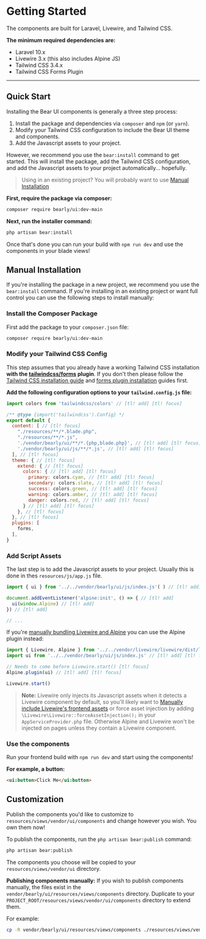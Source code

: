 # Getting Started

The components are built for Laravel, Livewire, and Tailwind CSS.

**The minimum required dependencies are:**
- Laravel 10.x
- Livewire 3.x (this also includes Alpine JS)
- Tailwind CSS 3.4.x
- Tailwind CSS Forms Plugin

---

## Quick Start

Installing the Bear UI components is generally a three step process:

1. Install the package and dependencies via `composer` and `npm` (or `yarn`).
2. Modify your Tailwind CSS configuration to include the Bear UI theme and components.
3. Add the Javascript assets to your project.

However, we recommend you use the `bear:install` command to get started. This will install the package, add the Tailwind CSS configuration, and add the Javascript assets to your project automatically... hopefully.

> Using in an existing project? You will probably want to use [Manual Installation](#manual-installation)

**First, require the package via composer:**
```bash
composer require bearly/ui:dev-main
```

**Next, run the installer command:**
```bash
php artisan bear:install
```

Once that's done you can run your build with `npm run dev` and use the components in your blade views!


## Manual Installation

If you're installing the package in a new project, we recommend you use the `bear:install` command. If you're installing in an existing project or want full control you can use the following steps to install manually:

### Install the Composer Package

First add the package to your `composer.json` file:
```bash
composer require bearly/ui:dev-main
```

### Modify your Tailwind CSS Config

This step assumes that you already have a working Tailwind CSS installation **with the [tailwindcss/forms](https://github.com/tailwindlabs/tailwindcss-forms) plugin**.
If you don't then please follow the [Tailwind CSS installation guide](https://tailwindcss.com/docs/guides/laravel) and [forms plugin installation](https://github.com/tailwindlabs/tailwindcss-forms?tab=readme-ov-file#installation) guides first.

**Add the following configuration options to your `tailwind.config.js` file:**
```js
import colors from 'tailwindcss/colors' // [tl! add] [tl! focus]

/** @type {import('tailwindcss').Config} */
export default {
  content: [ // [tl! focus]
    "./resources/**/*.blade.php",
    "./resources/**/*.js",
    './vendor/bearly/ui/**/*.{php,blade.php}', // [tl! add] [tl! focus]
    './vendor/bearly/ui/js/**/*.js', // [tl! add] [tl! focus]
  ], // [tl! focus]
  theme: { // [tl! focus]
    extend: { // [tl! focus]
      colors: { // [tl! add] [tl! focus]
        primary: colors.cyan, // [tl! add] [tl! focus]
        secondary: colors.slate, // [tl! add] [tl! focus]
        success: colors.green, // [tl! add] [tl! focus]
        warning: colors.amber, // [tl! add] [tl! focus]
        danger: colors.red, // [tl! add] [tl! focus]
      } // [tl! add] [tl! focus]
    }, // [tl! focus]
  }, // [tl! focus]
  plugins: [
    forms,
  ],
}
```

### Add Script Assets

The last step is to add the Javascript assets to your project. Usually this is done in thes `resources/js/app.js` file.
```js
import { ui } from '../../vendor/bearly/ui/js/index.js'( ) // [tl! add]

document.addEventListener('alpine:init', () => { // [tl! add]
  ui(window.Alpine) // [tl! add]
}) // [tl! add]

// ...
```

If you're [manually bundling Livewire and Alpine](https://livewire.laravel.com/docs/installation#manually-bundling-livewire-and-alpine) you can use the Alpine plugin instead:
```js
import { Livewire, Alpine } from '../../vendor/livewire/livewire/dist/livewire.esm'
import ui from '../../vendor/bearly/ui/js/index.js' // [tl! add] [tl! focus]

// Needs to come before Livewire.start() [tl! focus]
Alpine.plugin(ui) // [tl! add] [tl! focus]

Livewire.start()
```

> **Note:** Livewire only injects its Javascript assets when it detects a Livewire component by default, so you'll likely want to [Manually include Livewire's frontend assets](https://livewire.laravel.com/docs/installation#manually-including-livewires-frontend-assets) or force asset injection by adding `\Livewire\Livewire::forceAssetInjection();` in your `AppServiceProvider.php` file. Otherwise Alpine and Livewire won't be injected on pages unless they contain a Livewire component.

### Use the components

Run your frontend build with `npm run dev` and start using the components!

**For example, a button:**
```html
<ui:button>Click Me</ui:button>
```

## Customization
Publish the components you'd like to customize to `resources/views/vendor/ui/components` and change however you wish. You own them now!

To publish the components, run the `php artisan bear:publish` command:
```bash
php artisan bear:publish
```
The components you choose will be copied to your `resources/views/vendor/ui` directory.

**Publishing components manually:**
If you wish to publish components manually, the files exist in the `vendor/bearly/ui/resources/views/components` directory. Duplicate to your `PROJECT_ROOT/resources/views/vendor/ui/components` directory to extend them.

For example:
```bash
cp -R vendor/bearly/ui/resources/views/components ./resources/views/vendor/ui/components
```
